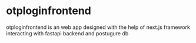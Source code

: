 # otploginfrontend
otploginfrontend is an web app designed with the help of next.js framework interacting with fastapi backend and postugure db
